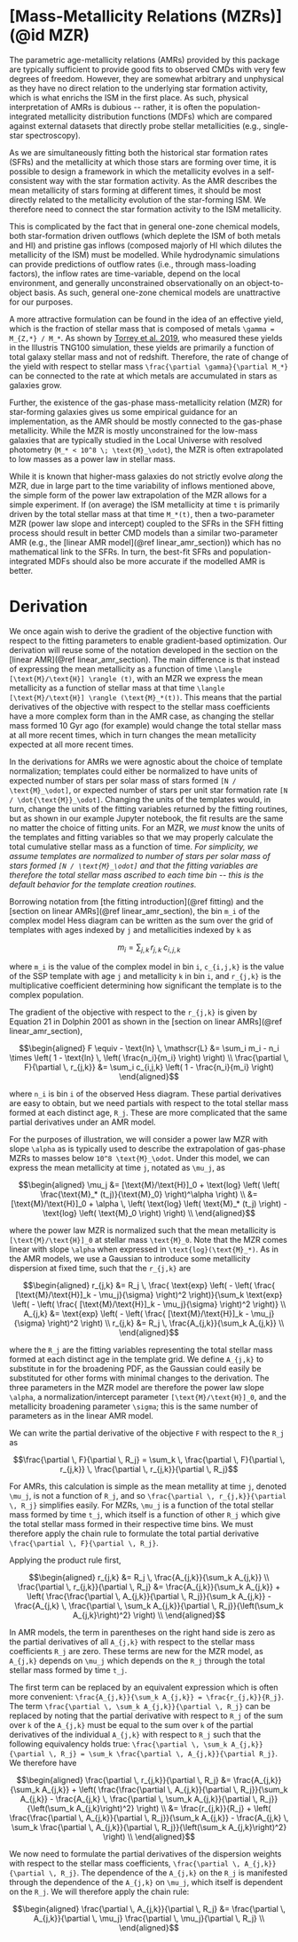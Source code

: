 # [Mass-Metallicity Relations (MZRs)](@id MZR)

The parametric age-metallicity relations (AMRs) provided by this package are typically sufficient to provide good fits to observed CMDs with very few degrees of freedom. However, they are somewhat arbitrary and unphysical as they have no direct relation to the underlying star formation activity, which is what enrichs the ISM in the first place. As such, physical interpretation of AMRs is dubious -- rather, it is often the population-integrated metallicity distribution functions (MDFs) which are compared against external datasets that directly probe stellar metallicities (e.g., single-star spectroscopy).

As we are simultaneously fitting both the historical star formation rates (SFRs) and the metallicity at which those stars are forming over time, it is possible to design a framework in which the metallicity evolves in a self-consistent way with the star formation activity. As the AMR describes the mean metallicity of stars forming at different times, it should be most directly related to the metallicity evolution of the star-forming ISM. We therefore need to connect the star formation activity to the ISM metallicity.

This is complicated by the fact that in general one-zone chemical models, both star-formation driven outflows (which deplete the ISM of both metals and HI) and pristine gas inflows (composed majorly of HI which dilutes the metallicity of the ISM) must be modelled. While hydrodynamic simulations can provide predictions of outflow rates (i.e., through mass-loading factors), the inflow rates are time-variable, depend on the local environment, and generally unconstrained observationally on an object-to-object basis. As such, general one-zone chemical models are unattractive for our purposes.

A more attractive formulation can be found in the idea of an effective yield, which is the fraction of stellar mass that is composed of metals ``\gamma = M_{Z,*} / M_*``. As shown by [Torrey et al. 2019](https://ui.adsabs.harvard.edu/abs/2019MNRAS.484.5587T), who measured these yields in the Illustris TNG100 simulation, these yields are primarily a function of total galaxy stellar mass and not of redshift. Therefore, the rate of change of the yield with respect to stellar mass ``\frac{\partial \gamma}{\partial M_*}`` can be connected to the rate at which metals are accumulated in stars as galaxies grow.

Further, the existence of the gas-phase mass-metallicity relation (MZR) for star-forming galaxies gives us some empirical guidance for an implementation, as the AMR should be mostly connected to the gas-phase metallicity. While the MZR is mostly unconstrained for the low-mass galaxies that are typically studied in the Local Universe with resolved photometry (``M_* < 10^8 \; \text{M}_\odot``), the MZR is often extrapolated to low masses as a power law in stellar mass.

While it is known that higher-mass galaxies do not strictly evolve *along* the MZR, due in large part to the time variability of inflows mentioned above, the simple form of the power law extrapolation of the MZR allows for a simple experiment. If (on average) the ISM metallicity at time ``t`` is primarily driven by the total stellar mass at that time ``M_*(t)``, then a two-parameter MZR (power law slope and intercept) coupled to the SFRs in the SFH fitting process should result in better CMD models than a similar two-parameter AMR (e.g., the [linear AMR model](@ref linear_amr_section)) which has no mathematical link to the SFRs. In turn, the best-fit SFRs and population-integrated MDFs should also be more accurate if the modelled AMR is better.

# Derivation

We once again wish to derive the gradient of the objective function with respect to the fitting parameters to enable gradient-based optimization. Our derivation will reuse some of the notation developed in the section on the [linear AMR](@ref linear_amr_section). The main difference is that instead of expressing the mean metallicity as a function of time ``\langle [\text{M}/\text{H}] \rangle (t)``, with an MZR we express the mean metallicity as a function of stellar mass at that time ``\langle [\text{M}/\text{H}] \rangle (\text{M}_*(t))``. This means that the partial derivatives of the objective with respect to the stellar mass coefficients have a more complex form than in the AMR case, as changing the stellar mass formed 10 Gyr ago (for example) would change the total stellar mass at all more recent times, which in turn changes the mean metallicity expected at all more recent times.

In the derivations for AMRs we were agnostic about the choice of template normalization; templates could either be normalized to have units of expected number of stars per solar mass of stars formed ``[N / \text{M}_\odot]``, or expected number of stars per unit star formation rate ``[N / \dot{\text{M}}_\odot]``. Changing the units of the templates would, in turn, change the units of the fitting variables returned by the fitting routines, but as shown in our example Jupyter notebook, the fit results are the same no matter the choice of fitting units. For an MZR, we *must* know the units of the templates and fitting variables so that we may properly calculate the total cumulative stellar mass as a function of time. *For simplicity, we assume templates are normalized to number of stars per solar mass of stars formed ``[N / \text{M}_\odot]`` and that the fitting variables are therefore the total stellar mass ascribed to each time bin -- this is the default behavior for the template creation routines.*

Borrowing notation from [the fitting introduction](@ref fitting) and the [section on linear AMRs](@ref linear_amr_section), the bin ``m_i`` of the complex model Hess diagram can be written as the sum over the grid of templates with ages indexed by ``j`` and metallicities indexed by ``k`` as

```math
m_i = \sum_{j,k} \, r_{j,k} \; c_{i,j,k}
```

where ``m_i`` is the value of the complex model in bin ``i``, ``c_{i,j,k}`` is the value of the SSP template with age ``j`` and metallicity ``k`` in bin ``i``, and ``r_{j,k}`` is the multiplicative coefficient determining how significant the template is to the complex population.

The gradient of the objective with respect to the ``r_{j,k}`` is given by Equation 21 in Dolphin 2001 as shown in the [section on linear AMRs](@ref linear_amr_section),

```math
\begin{aligned}
F \equiv - \text{ln} \, \mathscr{L} &= \sum_i m_i - n_i \times \left( 1 - \text{ln} \, \left( \frac{n_i}{m_i} \right) \right) \\
\frac{\partial \, F}{\partial \, r_{j,k}} &= \sum_i c_{i,j,k} \left( 1 - \frac{n_i}{m_i} \right)
\end{aligned}
```

where ``n_i`` is bin ``i`` of the observed Hess diagram. These partial derivatives are easy to obtain, but we need partials with respect to the total stellar mass formed at each distinct age, ``R_j``. These are more complicated that the same partial derivatives under an AMR model.

For the purposes of illustration, we will consider a power law MZR with slope ``\alpha`` as is typically used to describe the extrapolation of gas-phase MZRs to masses below ``10^8 \text{M}_\odot``. Under this model, we can express the mean metallicity at time ``j``, notated as ``\mu_j``, as

```math
\begin{aligned}
\mu_j &= [\text{M}/\text{H}]_0 + \text{log} \left( \left( \frac{\text{M}_* (t_j)}{\text{M}_0} \right)^\alpha \right) \\
&= [\text{M}/\text{H}]_0 + \alpha \, \left( \text{log} \left( \text{M}_* (t_j) \right) - \text{log} \left( \text{M}_0 \right) \right) \\
\end{aligned}
```

where the power law MZR is normalized such that the mean metallicity is ``[\text{M}/\text{H}]_0`` at stellar mass ``\text{M}_0``. Note that the MZR comes linear with slope ``\alpha`` when expressed in ``\text{log}(\text{M}_*)``. As in the AMR models, we use a Gaussian to introduce some metallicity dispersion at fixed time, such that the ``r_{j,k}`` are

```math
\begin{aligned}
r_{j,k} &= R_j \, \frac{ \text{exp} \left( - \left( \frac{ [\text{M}/\text{H}]_k - \mu_j}{\sigma} \right)^2 \right)}{\sum_k \text{exp} \left( - \left( \frac{ [\text{M}/\text{H}]_k - \mu_j}{\sigma} \right)^2 \right)} \\
A_{j,k} &= \text{exp} \left( - \left( \frac{ [\text{M}/\text{H}]_k - \mu_j}{\sigma} \right)^2 \right) \\
r_{j,k} &= R_j \, \frac{A_{j,k}}{\sum_k A_{j,k}} \\
\end{aligned}
```

where the ``R_j`` are the fitting variables representing the total stellar mass formed at each distinct age in the template grid. We define ``A_{j,k}`` to substitute in for the broadening PDF, as the Gaussian could easily be substituted for other forms with minimal changes to the derivation. The three parameters in the MZR model are therefore the power law slope ``\alpha``, a normalization/intercept parameter ``[\text{M}/\text{H}]_0``, and the metallicity broadening parameter ``\sigma``; this is the same number of parameters as in the linear AMR model.

We can write the partial derivative of the objective ``F`` with respect to the ``R_j`` as

```math
\frac{\partial \, F}{\partial \, R_j} = \sum_k \, \frac{\partial \, F}{\partial \, r_{j,k}} \, \frac{\partial \, r_{j,k}}{\partial \, R_j}
```

For AMRs, this calculation is simple as the mean metallity at time ``j``, denoted ``\mu_j``, is not a function of ``R_j``, and so ``\frac{\partial \, r_{j,k}}{\partial \, R_j}`` simplifies easily. For MZRs, ``\mu_j`` is a function of the total stellar mass formed by time ``t_j``, which itself is a function of other ``R_j`` which give the total stellar mass formed in their respective time bins. We must therefore apply the chain rule to formulate the total partial derivative ``\frac{\partial \, F}{\partial \, R_j}``.

Applying the product rule first,

```math
\begin{aligned}
r_{j,k} &= R_j \, \frac{A_{j,k}}{\sum_k A_{j,k}} \\
\frac{\partial \, r_{j,k}}{\partial \, R_j} &= \frac{A_{j,k}}{\sum_k A_{j,k}} + \left( \frac{\frac{\partial \, A_{j,k}}{\partial \, R_j}}{\sum_k A_{j,k}} - \frac{A_{j,k} \, \frac{\partial \, \sum_k A_{j,k}}{\partial \, R_j}}{\left(\sum_k A_{j,k}\right)^2} \right) \\
\end{aligned}
```

In AMR models, the term in parentheses on the right hand side is zero as the partial derivatives of all ``A_{j,k}`` with respect to the stellar mass coefficients ``R_j`` are zero. These terms are new for the MZR model, as ``A_{j,k}`` depends on ``\mu_j`` which depends on the ``R_j`` through the total stellar mass formed by time ``t_j``. 

The first term can be replaced by an equivalent expression which is often more convenient: ``\frac{A_{j,k}}{\sum_k A_{j,k}} = \frac{r_{j,k}}{R_j}``. The term ``\frac{\partial \, \sum_k A_{j,k}}{\partial \, R_j}`` can be replaced by noting that the partial derivative with respect to ``R_j`` of the sum over ``k`` of the ``A_{j,k}`` must be equal to the sum over ``k`` of the partial derivatives of the individual ``A_{j,k}`` with respect to ``R_j`` such that the following equivalency holds true: ``\frac{\partial \, \sum_k A_{j,k}}{\partial \, R_j} = \sum_k \frac{\partial \, A_{j,k}}{\partial R_j}``. We therefore have

```math
\begin{aligned}
\frac{\partial \, r_{j,k}}{\partial \, R_j} &= \frac{A_{j,k}}{\sum_k A_{j,k}} + \left( \frac{\frac{\partial \, A_{j,k}}{\partial \, R_j}}{\sum_k A_{j,k}} - \frac{A_{j,k} \, \frac{\partial \, \sum_k A_{j,k}}{\partial \, R_j}}{\left(\sum_k A_{j,k}\right)^2} \right) \\
&= \frac{r_{j,k}}{R_j} + \left( \frac{\frac{\partial \, A_{j,k}}{\partial \, R_j}}{\sum_k A_{j,k}} - \frac{A_{j,k} \, \sum_k \frac{\partial \, A_{j,k}}{\partial \, R_j}}{\left(\sum_k A_{j,k}\right)^2} \right) \\
\end{aligned}
```

We now need to formulate the partial derivatives of the dispersion weights with respect to the stellar mass coefficients, ``\frac{\partial \, A_{j,k}}{\partial \, R_j}``. The dependence of the ``A_{j,k}`` on the ``R_j`` is manifested through the dependence of the ``A_{j,k}`` on ``\mu_j``, which itself is dependent on the ``R_j``. We will therefore apply the chain rule:

```math
\begin{aligned}
\frac{\partial \, A_{j,k}}{\partial \, R_j} &= \frac{\partial \, A_{j,k}}{\partial \, \mu_j} \frac{\partial \, \mu_j}{\partial \, R_j} \\
\end{aligned}
```